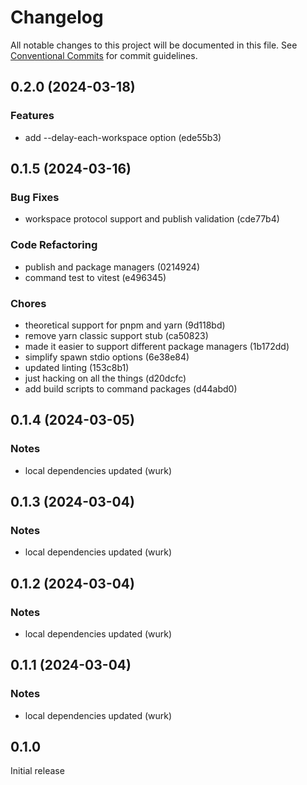 # Changelog

All notable changes to this project will be documented in this file.
See [Conventional Commits](https://conventionalcommits.org) for commit guidelines.

## 0.2.0 (2024-03-18)

### Features

- add --delay-each-workspace option (ede55b3)

## 0.1.5 (2024-03-16)

### Bug Fixes

- workspace protocol support and publish validation (cde77b4)

### Code Refactoring

- publish and package managers (0214924)
- command test to vitest (e496345)

### Chores

- theoretical support for pnpm and yarn (9d118bd)
- remove yarn classic support stub (ca50823)
- made it easier to support different package managers (1b172dd)
- simplify spawn stdio options (6e38e84)
- updated linting (153c8b1)
- just hacking on all the things (d20dcfc)
- add build scripts to command packages (d44abd0)

## 0.1.4 (2024-03-05)

### Notes

- local dependencies updated (wurk)

## 0.1.3 (2024-03-04)

### Notes

- local dependencies updated (wurk)

## 0.1.2 (2024-03-04)

### Notes

- local dependencies updated (wurk)

## 0.1.1 (2024-03-04)

### Notes

- local dependencies updated (wurk)

## 0.1.0

Initial release
